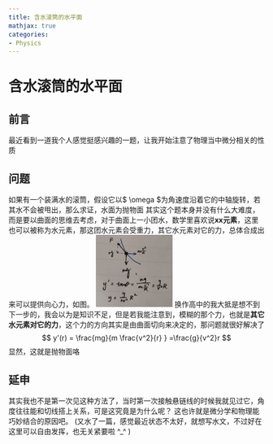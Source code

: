 ```yaml
---
title: 含水滚筒的水平面
mathjax: true
categories:
- Physics
---
```



# 含水滚筒的水平面

## 前言
最近看到一道我个人感觉挺感兴趣的一题，让我开始注意了物理当中微分相关的性质

<!--more-->

## 问题
如果有一个装满水的滚筒，假设它以$ \omega $为角速度沿着它的中轴旋转，若其水不会被甩出，那么求证，水面为抛物面
其实这个题本身并没有什么大难度，而是要以曲面的思维去考虑，对于曲面上一小团水，数学里喜欢说**xx元素**，这里也可以被称为水元素，那这团水元素会受重力，其它水元素对它的力，总体合成出来可以提供向心力，如图。
<img src="/images/含水滚筒的水平面_图1.jpg" width="30%" height="30%">
换作高中的我大抵是想不到下一步的，我会以为是知识不足，但是若我能注意到，模糊的那个力，也就是**其它水元素对它的力**，这个力的方向其实是由曲面切向来决定的，那问题就很好解决了
$$ y'(r) = \frac{mg}{m \frac{v^2}{r} } =\frac{g}{v^2}r $$
显然，这就是抛物面咯

## 延申
其实我也不是第一次见这种方法了，当时第一次接触悬链线的时候我就见过它，角度往往能和切线搭上关系，可是这究竟是为什么呢？
这也许就是微分学和物理能巧妙结合的原因吧。
(又水了一篇，感觉最近状态不太好，就想写水文，不过好在这里可以自由发挥，也无关紧要啦 ^_^ )
